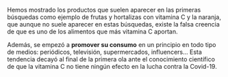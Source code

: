 Hemos mostrado los productos que suelen aparecer en las primeras búsquedas como ejemplo de frutas y hortalizas con vitamina C y la naranja, que aunque no suele aparecer en estas búsquedas, existe la falsa creencia de que es uno de los alimentos que más vitamina C aportan.

Además, se empezó a **promover su consumo** en un principio en todo tipo de medios: periódicos, televisión, supermercados, influencers... Esta tendencia decayó al final de la primera ola ante el conocimiento científico de que la vitamina C no tiene ningún efecto en la lucha contra la Covid-19.

